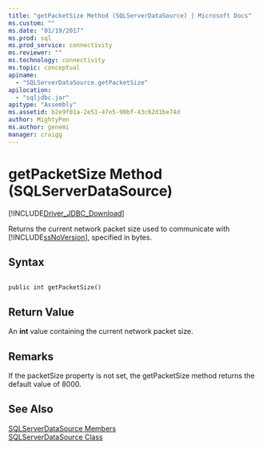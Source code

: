 ```yaml
---
title: "getPacketSize Method (SQLServerDataSource) | Microsoft Docs"
ms.custom: ""
ms.date: "01/19/2017"
ms.prod: sql
ms.prod_service: connectivity
ms.reviewer: ""
ms.technology: connectivity
ms.topic: conceptual
apiname: 
  - "SQLServerDataSource.getPacketSize"
apilocation: 
  - "sqljdbc.jar"
apitype: "Assembly"
ms.assetid: b2e9f01a-2e51-47e5-90bf-43c62d1be74d
author: MightyPen
ms.author: genemi
manager: craigg
---
```

# getPacketSize Method (SQLServerDataSource)
[!INCLUDE[Driver_JDBC_Download](../../../includes/driver_jdbc_download.md)]

  Returns the current network packet size used to communicate with [!INCLUDE[ssNoVersion](../../../includes/ssnoversion-md.md)], specified in bytes.  
  
## Syntax  
  
```  
  
public int getPacketSize()  
```  
  
## Return Value  
 An **int** value containing the current network packet size.  
  
## Remarks  
 If the packetSize property is not set, the getPacketSize method returns the default value of 8000.  
  
## See Also  
 [SQLServerDataSource Members](../../../connect/jdbc/reference/sqlserverdatasource-members.md)   
 [SQLServerDataSource Class](../../../connect/jdbc/reference/sqlserverdatasource-class.md)  
  
  
